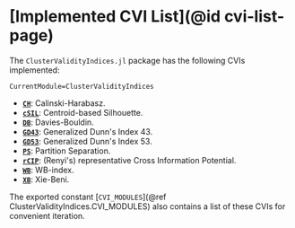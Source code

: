 # [Implemented CVI List](@id cvi-list-page)

The `ClusterValidityIndices.jl` package has the following CVIs implemented:

```@meta
CurrentModule=ClusterValidityIndices
```

- **[`CH`](@ref)**: Calinski-Harabasz.
- **[`cSIL`](@ref)**: Centroid-based Silhouette.
- **[`DB`](@ref)**: Davies-Bouldin.
- **[`GD43`](@ref)**: Generalized Dunn's Index 43.
- **[`GD53`](@ref)**: Generalized Dunn's Index 53.
- **[`PS`](@ref)**: Partition Separation.
- **[`rCIP`](@ref)**: (Renyi's) representative Cross Information Potential.
- **[`WB`](@ref)**: WB-index.
- **[`XB`](@ref)**: Xie-Beni.

The exported constant [`CVI_MODULES`](@ref ClusterValidityIndices.CVI_MODULES) also contains a list of these CVIs for convenient iteration.
